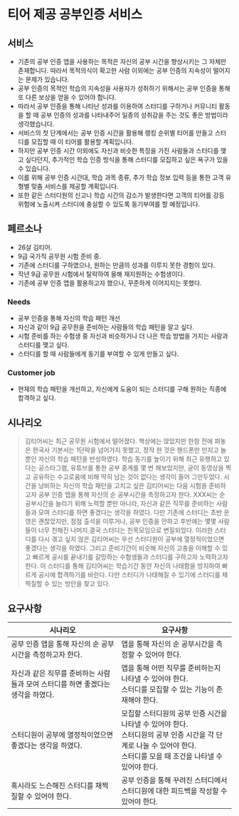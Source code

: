 # 티어 제공 공부인증 서비스

## 서비스

- 기존의 공부 인증 앱을 사용하는 목적은 자신의 공부 시간을 향상시키는 그 자체만 존재합니다. 따라서 목적의식이 확고한 사람 이외에는 공부 인증의 지속성이 떨어지는 문제가 있습니다.
- 공부 인증의 목적인 학습의 지속성을 사용자가 성취하기 위해서는 공부 인증을 통해 또 다른 보상을 얻을 수 있어야 합니다.
- 따라서 공부 인증을 통해 나타난 성과를 이용하여 스터디를 구하거나 커뮤니티 활동을 할 때 공부 인증의 성과를 나타내주어 일종의 성취감을 주는 것도 좋은 방법이라 생각했습니다.
- 서비스의 첫 단계에서는 공부 인증 시간을 활용해 랭킹 순위별 티어를 만들고 스터디를 모집할 때 이 티어를 활용할 계획입니다.
- 하지만 공부 인증 시간 이외에도 자신과 비슷한 특징을 가진 사람들과 스터디를 맺고 싶다던지, 추가적인 학습 인증 방식을 통해 스터디를 모집하고 싶은 욕구가 있을 수 있습니다.
- 이를 위해 공부 인증 시간대, 학습 과목 종류, 추가 학습 정보 입력 등을 통한 고객 유형별 맞춤 서비스를 제공할 계획입니다.
- 또한 같은 스터디원의 신고나 학습 시간의 감소가 발생한다면 고객의 티어를 강등 위험에 노출시켜 스터디에 충실할 수 있도록 동기부여를 할 예정입니다.

## 페르소나

- 26살 김티어.
- 9급 국가직 공무원 시험 준비 중.
- 기존에 스터디를 구하였으나, 원하는 만큼의 성과를 이루지 못한 경험이 있다.
- 작년 9급 공무원 시험에서 탈락하여 올해 재지원하는 수험생이다.
- 기존에 공부 인증 앱을 활용하고자 했으나, 꾸준하게 이어지지는 못했다.

### Needs

- 공부 인증을 통해 자신의 학습 패턴 개선
- 자신과 같이 9급 공무원을 준비하는 사람들의 학습 패턴을 알고 싶다.
- 시험 준비를 하는 수험생 중 자신과 비슷하거나 더 나은 학습 방법을 가지는 사람과 스터디를 맺고 싶다.
- 스터디를 할 때 사람들에게 동기를 부여할 수 있게 만들고 싶다.

### Customer job

- 현재의 학습 패턴을 개선하고, 자신에게 도움이 되는 스터디를 구해 원하는 직종에 합격하고 싶다.

## 시나리오

> 김티어씨는 최근 공무원 시험에서 떨어졌다. 책상에는 앉았지만 한참 전에 펴놓은 한국사 기본서는 1단락을 넘어가지 못했고, 정작 한 것은 핸드폰만 만지고 놀 뿐인 자신의 학습 패턴을 반성하였다. 학습 동기를 높이기 위해 최근 유행하고 있다는 공스타그램, 유튜브를 통한 공부 중계를 몇 번 해보았지만, 굳이 동영상을 찍고 공유하는 수고로움에 비해 딱히 남는 것이 없다는 생각이 들어 그만두었다. 시간을 낭비하는 자신의 학습 패턴을 고치고 싶은 김티어씨는 다음 시험을 준비하고자 공부 인증 앱을 통해 자신의 순 공부시간을 측정하고자 한다. XXX씨는 순 공부시간을 늘리기 위해 노력할 뿐만 아니라, 자신과 같은 직무를 준비하는 사람들과 모여 스터디를 하면 좋겠다는 생각을 하였다. 다만 기존에 스터디는 초반 운영은 괜찮았지만, 점점 출석을 미루거나, 공부 인증을 안하고 후반에는 몇몇 사람들이 너무 친해진 나머지 결국 스터디는 친목모임으로 변질되었다. 이러한 스터디를 다시 겪고 싶지 않은 김티어씨는 우선 스터디원이 공부에 열정적이었으면 좋겠다는 생각을 하였다. 그리고 준비기간이 비슷해 자신의 고충을 이해할 수 있고 빠르게 공시를 끝내기를 갈망하는 수험생들과 스터디를 구하고자 노력하고자 한다. 이 스터디를 통해 김티어씨는 학습기간 동안 자신의 나태함을 방지하여 빠르게 공시에 합격하기를 바란다. 다만 스터디가 나태해질 수 있기에 스터디를 채찍질할 수 있는 방안을 찾고 있다.

## 요구사항

시나리오|요구사항
---|-----
공부 인증 앱을 통해 자신의 순 공부시간을 측정하고자 한다.|앱을 통해 자신의 순 공부시간을 측정할 수 있어야 한다.
자신과 같은 직무를 준비하는 사람들과 모여 스터디를 하면 좋겠다는 생각을 하였다.|앱을 통해 어떤 직무를 준비하는지 나타낼 수 있어야 한다.<br>스터디를 모집할 수 있는 기능이 존재해야 한다.
스터디원이 공부에 열정적이었으면 좋겠다는 생각을 하였다.|모집할 스터디원의 공부 인증 시간을 나타낼 수 있어야 한다.<br>스터디원의 공부 인증 시간을 각 단계로 나눌 수 있어야 한다.<br>스터디를 모을 때 조건을 나타낼 수 있어야 한다.
혹시라도 느슨해진 스터디를 채찍질할 수 있어야 한다.|공부 인증을 통해 꾸려진 스터디에서 스터디원에 대한 피드백을 작성할 수 있어야 한다.
